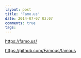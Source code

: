 ```yaml
---
layout: post
title: 'Famo.us'
date: 2014-07-07 02:07
comments: true
tags: 
---
```

https://famo.us/

https://github.com/Famous/famous



